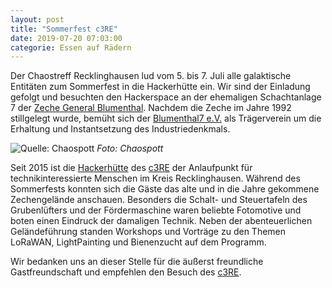 ```yaml
---
layout: post
title: "Sommerfest c3RE"
date: 2019-07-20 07:03:00
categorie: Essen auf Rädern
---
```

Der Chaostreff Recklinghausen lud vom 5. bis 7. Juli alle galaktische Entitäten zum Sommerfest in die Hackerhütte ein. Wir sind der Einladung gefolgt und besuchten den Hackerspace an der ehemaligen Schachtanlage 7 der [Zeche General Blumenthal](https://de.wikipedia.org/wiki/Zeche_General_Blumenthal). Nachdem die Zeche im Jahre 1992 stillgelegt wurde, bemüht sich der [Blumenthal7 e.V.](https://www.blumenthal7.de/) als Trägerverein um die Erhaltung und Instantsetzung des Industriedenkmals.

![Quelle: Chaospott](/media/2019-07-20/sommerfest-c3re-00.jpg)
*Foto: Chaospott*

Seit 2015 ist die [Hackerhütte](https://wiki.c3re.de/index.php?title=Hackerspace) des [c3RE](https://www.c3re.de/) der Anlaufpunkt für technikinteressierte Menschen im Kreis Recklinghausen. Während des Sommerfests konnten sich die Gäste das alte und in die Jahre gekommene Zechengelände anschauen. Besonders die Schalt- und Steuertafeln des Grubenlüfters und der Fördermaschine waren beliebte Fotomotive und boten einen Eindruck der damaligen Technik. Neben der abenteuerlichen Geländeführung standen Workshops und Vorträge zu den Themen LoRaWAN, LightPainting und Bienenzucht auf dem Programm.

Wir bedanken uns an dieser Stelle für die äußerst freundliche Gastfreundschaft und empfehlen den Besuch des [c3RE](https://www.c3re.de/).